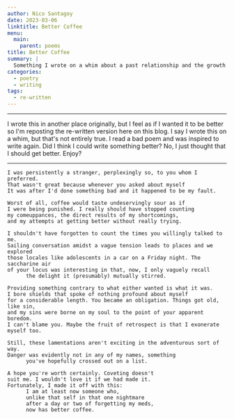 ```yaml
---
author: Nico Santagoy
date: 2023-03-06
linktitle: Better Coffee
menu:
  main:
    parent: poems
title: Better Coffee
summary: |
  Something I wrote on a whim about a past relationship and the growth thereafter.
categories:
  - poetry
  - writing
tags:
  - re-written
---
```


---

I wrote this in another place originally, but I feel as if I wanted it to be better so I'm reposting the re-written version here on this blog. I say I wrote this on a whim, but that's not entirely true. I read a bad poem and was inspired to write again. Did I think I could write something better? No, I just thought that I should get better. Enjoy?

---

```
I was persistently a stranger, perplexingly so, to you whom I preferred.
That wasn't great because whenever you asked about myself
It was after I'd done something bad and it happened to be my fault.

Worst of all, coffee would taste undeservingly sour as if
I were being punished. I really should have stopped counting
my comeuppances, the direct results of my shortcomings,
and my attempts at getting better without really trying.

I shouldn't have forgotten to count the times you willingly talked to me.
Sailing conversation amidst a vague tension leads to places and we explored
those locales like adolescents in a car on a Friday night. The saccharine air
of your locus was interesting in that, now, I only vaguely recall
      the delight it (presumably) mutually stirred.

Providing something contrary to what either wanted is what it was.
I bore shields that spoke of nothing profound about myself
for a considerable length. You became an obligation. Things got old, like sin,
and my sins were borne on my soul to the point of your apparent boredom.
I can't blame you. Maybe the fruit of retrospect is that I exonerate myself too.

Still, these lamentations aren't exciting in the adventurous sort of way.
Danger was evidently not in any of my names, something
      you've hopefully crossed out on a list.

A hope you're worth certainly. Coveting doesn't
suit me. I wouldn't love it if we had made it.
Fortunately, I made it off with this:
      I am at least now someone who,
      unlike that self in that one nightmare
      after a day or two of forgetting my meds,
      now has better coffee.
```
